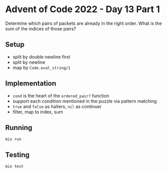 # Advent of Code 2022 - Day 13 Part 1

Determine which pairs of packets are already in the right order. What is the sum
of the indices of those pairs?

## Setup

* split by double newline first
* split by newline
* map by `Code.eval_string/1`

## Implementation

* `cond` is the heart of the `ordered_pair?` function
* support each condition mentioned in the puzzle via pattern matching
* `true` and `false` as halters, `nil` as continuer
* filter, map to index, sum

## Running

`mix run`

## Testing

`mix test`

